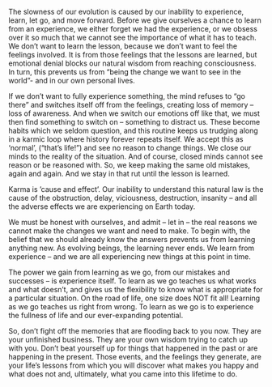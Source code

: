 
The slowness of our evolution is caused by our inability to experience, learn, let go, and move forward. Before we give ourselves a chance to learn from an experience, we either forget we had the experience, or we obsess over it so much that we cannot see the importance of what it has to teach. We don’t want to learn the lesson, because we don’t want to feel the feelings involved. It is from those feelings that the lessons are learned, but emotional denial blocks our natural wisdom from reaching consciousness. In turn, this prevents us from “being the change we want to see in the world”- and in our own personal lives.

If we don’t want to fully experience something, the mind refuses to “go there” and switches itself off from the feelings, creating loss of  memory – loss of awareness. And when we switch our emotions off like that, we must then find something to switch on – something to distract us. These become habits which we seldom question, and this routine keeps us trudging along in a karmic loop where history forever repeats itself. We accept this as ‘normal’, (“that’s life!”) and see no reason to change things. We close our minds to the reality of the situation. And of course, closed minds cannot see reason or be reasoned with. So, we keep making the same old mistakes, again and again. And we stay in that rut until the lesson is learned.

Karma is ’cause and effect’. Our inability to understand this natural law is the cause of the obstruction, delay, viciousness, destruction, insanity – and all the adverse effects we are experiencing on Earth today.

We must be honest with ourselves, and admit – let in – the real reasons we cannot make the changes we want and need to make. To begin with, the belief that we should already know the answers prevents us from learning anything new. As evolving beings, the learning never ends. We learn from experience – and we are all experiencing new things at this point in time.

The power we gain from learning as we go, from our mistakes and successes – is experience itself. To learn as we go teaches us what works and what doesn’t, and gives us the flexibility to know what is appropriate for a particular situation. On the road of life, one size does NOT fit all! Learning as we go teaches us right from wrong. To learn as we go is to experience the fullness of life and our ever-expanding potential.

So, don’t fight off the memories that are flooding back to you now. They are your unfinished business. They are your own wisdom trying to catch up with you. Don’t beat yourself up for things that happened in the past or are happening in the present. Those events, and the feelings they generate, are your life’s lessons from which you will discover what makes you happy and what does not and, ultimately, what you came into this lifetime to do.

